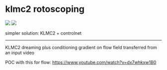 # klmc2 rotoscoping

![](https://img.shields.io/badge/tag-animation-lightgrey)
![](https://img.shields.io/badge/tag-tooling-lightgrey)

simpler solution: KLMC2 + controlnet

---

KLMC2 dreaming plus conditioning gradient on flow field transferred from an input video

POC with this for flow: https://www.youtube.com/watch?v=dx7whkxw1B0
